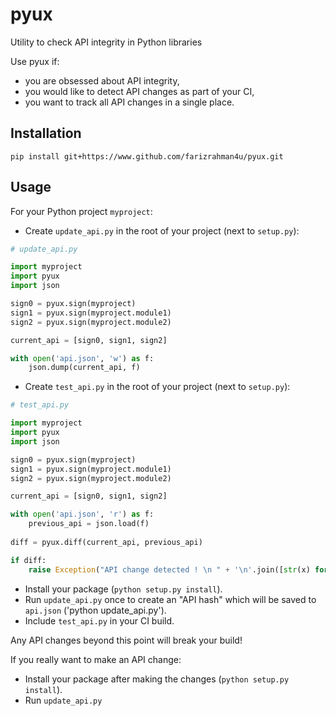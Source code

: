 # pyux
Utility to check API integrity in Python libraries


Use pyux if:
* you are obsessed about API integrity,
* you would like to detect API changes as part of your CI,
* you want to track all API changes in a single place.



## Installation

```shell
pip install git+https://www.github.com/farizrahman4u/pyux.git
```

## Usage

For your Python project `myproject`:

* Create `update_api.py` in the root of your project (next to `setup.py`):

```python
# update_api.py

import myproject
import pyux
import json

sign0 = pyux.sign(myproject)
sign1 = pyux.sign(myproject.module1)
sign2 = pyux.sign(myproject.module2)

current_api = [sign0, sign1, sign2]

with open('api.json', 'w') as f:
    json.dump(current_api, f)

```

* Create `test_api.py` in the root of your project (next to `setup.py`):

```python
# test_api.py

import myproject
import pyux
import json

sign0 = pyux.sign(myproject)
sign1 = pyux.sign(myproject.module1)
sign2 = pyux.sign(myproject.module2)

current_api = [sign0, sign1, sign2]

with open('api.json', 'r') as f:
    previous_api = json.load(f)
 
diff = pyux.diff(current_api, previous_api)

if diff:
    raise Exception("API change detected ! \n " + '\n'.join([str(x) for x in diff]))

```
* Install your package (`python setup.py install`).
* Run `update_api.py` once to create an "API hash" which will be saved to `api.json` ('python update_api.py').
* Include `test_api.py` in your CI build.

Any API changes beyond this point will break your build!

If you really want to make an API change:
* Install your package after making the changes (`python setup.py install`).
* Run `update_api.py`
